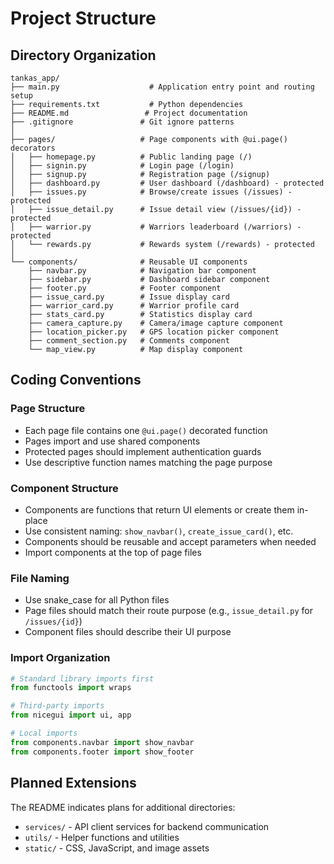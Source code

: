 # Project Structure

## Directory Organization

```
tankas_app/
├── main.py                    # Application entry point and routing setup
├── requirements.txt           # Python dependencies
├── README.md                 # Project documentation
├── .gitignore               # Git ignore patterns
│
├── pages/                   # Page components with @ui.page() decorators
│   ├── homepage.py          # Public landing page (/)
│   ├── signin.py            # Login page (/login)
│   ├── signup.py            # Registration page (/signup)
│   ├── dashboard.py         # User dashboard (/dashboard) - protected
│   ├── issues.py            # Browse/create issues (/issues) - protected
│   ├── issue_detail.py      # Issue detail view (/issues/{id}) - protected
│   ├── warrior.py           # Warriors leaderboard (/warriors) - protected
│   └── rewards.py           # Rewards system (/rewards) - protected
│
└── components/              # Reusable UI components
    ├── navbar.py            # Navigation bar component
    ├── sidebar.py           # Dashboard sidebar component
    ├── footer.py            # Footer component
    ├── issue_card.py        # Issue display card
    ├── warrior_card.py      # Warrior profile card
    ├── stats_card.py        # Statistics display card
    ├── camera_capture.py    # Camera/image capture component
    ├── location_picker.py   # GPS location picker component
    ├── comment_section.py   # Comments component
    └── map_view.py          # Map display component
```

## Coding Conventions

### Page Structure
- Each page file contains one `@ui.page()` decorated function
- Pages import and use shared components
- Protected pages should implement authentication guards
- Use descriptive function names matching the page purpose

### Component Structure
- Components are functions that return UI elements or create them in-place
- Use consistent naming: `show_navbar()`, `create_issue_card()`, etc.
- Components should be reusable and accept parameters when needed
- Import components at the top of page files

### File Naming
- Use snake_case for all Python files
- Page files should match their route purpose (e.g., `issue_detail.py` for `/issues/{id}`)
- Component files should describe their UI purpose

### Import Organization
```python
# Standard library imports first
from functools import wraps

# Third-party imports
from nicegui import ui, app

# Local imports
from components.navbar import show_navbar
from components.footer import show_footer
```

## Planned Extensions
The README indicates plans for additional directories:
- `services/` - API client services for backend communication
- `utils/` - Helper functions and utilities
- `static/` - CSS, JavaScript, and image assets